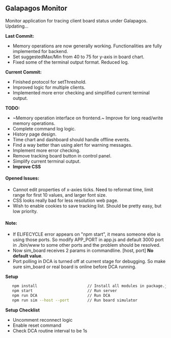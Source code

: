 ## Galapagos Monitor

Monitor application for tracing client board status under Galapagos. 
Updating...

**Last Commit:**
* Memory operations are now generally working. Functionalities are fully implemented for backend.
* Set suggestedMax/Min from 40 to 75 for y-axis in board chart.
* Fixed some of the terminal output format. Reduced log.

**Current Commit:**
* Finished protocol for setThreshold.
* Improved logic for multiple clients.
* Implemented more error checking and simplified current terminal output.


**TODO:**
* ~Memory operation interface on frontend.~ Improve for long read/write memory operations.
* Complete command log logic.
* History page design.
* Time chart and dashboard should handle offline events.
* Find a way better than using alert for warning messages.
* Implement more error checking.
* Remove tracking board button in control panel.
* Simplify current terminal output.
* **Improve CSS**

#### Opened Issues:
* Cannot edit properties of x-axies ticks. Need to reformat time, limit range for first 10 values, and larger font size.
* CSS looks really bad for less resolution web page. 
* Wish to enable cookies to save tracking list. Should be pretty easy, but low priority.



#### Note:
* If ELIFECYCLE error appears on "npm start", it means someone else is using those ports. So modify APP_PORT in
app.js and default 3000 port in ./bin/www to some other ports and the problem should be resolved.
* Now sim_board receives 2 params in commandline. [host, port] **No default value**. 
* Port polling in DCA is turned off at current stage for debugging. So make sure sim_board or real board is online before DCA running.

**Setup**
``` bash
   npm install                      // Install all modules in package.json
   npm start                        // Run server
   npm run DCA                      // Run DCA
   npm run sim --host --port        // Run board simulator
```

**Setup Checklist**
* Uncomment reconnect logic
* Enable reset command
* Check DCA routine interval to be 1s